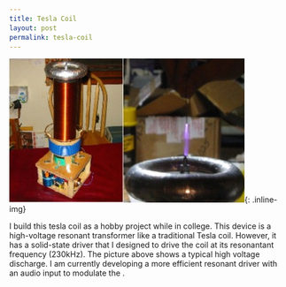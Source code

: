 ```yaml
---
title: Tesla Coil
layout: post
permalink: tesla-coil
---
```


![Tesla Coil](/images/tesla-coil.jpg){: .inline-img}

I build this tesla coil as a hobby project while in college.  This device is a high-voltage resonant transformer like a traditional Tesla
coil. However, it has a solid-state driver that I designed to drive the coil at its resonantant frequency (230kHz). The picture above shows a typical high voltage discharge. I am currently developing a more efficient resonant driver with an audio input to modulate the .
